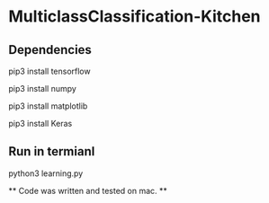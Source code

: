 # MulticlassClassification-Kitchen


## Dependencies ##


pip3 install tensorflow

pip3 install numpy

pip3 install matplotlib

pip3 install Keras


## Run in termianl ##

python3 learning.py



** Code was written and tested on mac. **
